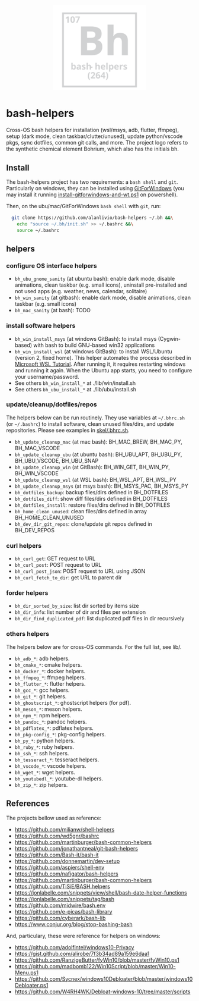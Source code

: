 <h1 align="center"><img src="docs/mkdocs/logo.svg" width="250" onerror='this.style.display="none"'/></h1>

# bash-helpers

Cross-OS bash helpers for installation (wsl/msys, adb, flutter, ffmpeg), setup (dark mode, clean taskbar/clutter/unused), update python/vscode pkgs, sync dotfiles, common git calls, and more. 
The project logo refers to the synthetic chemical element Bohrium, which also has the initials bh.

## Install

The bash-helpers project has two requirements: a `bash shell` and `git`. Particularly on windows, they can be installed using [GitForWindows](https://gitforwindows.org/) (you may install it running [install-gitforwindows-and-wt.ps1](https://github.com/alanlivio/bash-helpers/blob/master/lib/win/install-gitforwindows-and-wt.ps1) on powershell). 

Then, on the ubu/mac/GitForWindows `bash shell` with `git`, run:
```bash
  git clone https://github.com/alanlivio/bash-helpers ~/.bh &&\
    echo "source ~/.bh/init.sh" >> ~/.bashrc &&\
    source ~/.bashrc
```

## helpers

### configure OS interface helpers

* `bh_ubu_gnome_sanity` (at ubuntu bash): enable dark mode, disable animations, clean taskbar (e.g. small icons), uninstall pre-installed and not used apps (e.g. weather, news, calendar, solitaire)
* `bh_win_sanity` (at gitbash): enable dark mode, disable animations, clean taskbar (e.g. small icons)
* `bh_mac_sanity` (at bash): TODO

### install software helpers

* `bh_win_install_msys` (at windows GitBash): to install msys (Cygwin-based) with bash to build GNU-based win32 applications
* `bh_win_install_wsl` (at windows GitBash): to install WSL/Ubuntu (version 2, fixed home). This helper automates the process described in [Microsoft WSL Tutorial](https://docs.microsoft.com/en-us/windows/wsl/wsl2-install). After running it, it requires restarting windows and running it again. When the Ubuntu app starts, you need to configure your username/password.
* See others `bh_win_install_*` at ./lib/win/install.sh
* See others `bh_ubu_install_*` at ./lib/ubu/install.sh

### update/cleanup/dotfiles/repos

The helpers below can be run routinely. They use variables at `~/.bhrc.sh` (or `~/.bashrc`) to install software, clean unused files/dirs, and update repositories. Please see examples in [skel/.bhrc.sh](https://github.com/alanlivio/bash-helpers/blob/master/skel/.bhrc.sh).

* `bh_update_cleanup_mac` (at mac bash): BH_MAC_BREW, BH_MAC_PY, BH_MAC_VSCODE
* `bh_update_cleanup_ubu` (at ubuntu bash): BH_UBU_APT, BH_UBU_PY, BH_UBU_VSCODE, BH_UBU_SNAP
* `bh_update_cleanup_win` (at GitBash): BH_WIN_GET, BH_WIN_PY, BH_WIN_VSCODE
* `bh_update_cleanup_wsl` (at WSL bash): BH_WSL_APT, BH_WSL_PY
* `bh_update_cleanup_msys` (at msys bash): BH_MSYS_PAC, BH_MSYS_PY
* `bh_dotfiles_backup`: backup files/dirs defined in BH_DOTFILES
* `bh_dotfiles_diff`: show diff files/dirs defined in BH_DOTFILES
* `bh_dotfiles_install`: restore files/dirs defined in BH_DOTFILES
* `bh_home_clean_unused`: clean files/dirs defined in array BH_HOME_CLEAN_UNUSED
* `bh_dev_dir_git_repos`: clone/update git repos defined in BH_DEV_REPOS

### curl helpers

* `bh_curl_get`: GET request to URL
* `bh_curl_post`: POST request to URL
* `bh_curl_post_json`: POST request to URL using JSON
* `bh_curl_fetch_to_dir`: get URL to parent dir

### forder helpers

* `bh_dir_sorted_by_size`: list dir sorted by items size
* `bh_dir_info`: list number of dir and files per extension
* `bh_dir_find_duplicated_pdf`: list duplicated pdf files in dir recursively

### others helpers

The helpers below are for cross-OS commands. For the full list, see lib/.

* `bh_adb_*`: adb helpers.
* `bh_cmake_*`: cmake helpers.
* `bh_docker_*`: docker helpers.
* `bh_ffmpeg_*`: ffmpeg helpers.
* `bh_flutter_*`: flutter helpers.
* `bh_gcc_*`: gcc helpers.
* `bh_git_*`: git helpers.
* `bh_ghostscript_*`: ghostscript helpers (for pdf).
* `bh_meson_*`: meson helpers.
* `bh_npm_*`: npm helpers.
* `bh_pandoc_*`: pandoc helpers.
* `bh_pdflatex_*`: pdflatex helpers.
* `bh_pkg-config_*`: pkg-config helpers.
* `bh_py_*`: python helpers.
* `bh_ruby_*`: ruby helpers.
* `bh_ssh_*`: ssh helpers.
* `bh_tesseract_*`: tesseract helpers.
* `bh_vscode_*`: vscode helpers.
* `bh_wget_*`: wget helpers.
* `bh_youtubedl_*`: youtube-dl helpers.
* `bh_zip_*`: zip helpers.

## References

The projects bellow used as reference:

* <https://github.com/milianw/shell-helpers>
* <https://github.com/wd5gnr/bashrc>
* <https://github.com/martinburger/bash-common-helpers>
* <https://github.com/jonathantneal/git-bash-helpers>
* <https://github.com/Bash-it/bash-it>
* <https://github.com/donnemartin/dev-setup>
* <https://github.com/aspiers/shell-env>
* <https://github.com/nafigator/bash-helpers>
* <https://github.com/martinburger/bash-common-helpers>
* <https://github.com/TiSiE/BASH.helpers>
* <https://jonlabelle.com/snippets/view/shell/bash-date-helper-functions>
* <https://jonlabelle.com/snippets/tag/bash>
* <https://github.com/midwire/bash.env>
* <https://github.com/e-picas/bash-library>
* <https://github.com/cyberark/bash-lib>
* <https://www.conjur.org/blog/stop-bashing-bash>

And, particulary, these were reference for helpers on windows:

* <https://github.com/adolfintel/windows10-Privacy>
* <https://gist.github.com/alirobe/7f3b34ad89a159e6daa1>
* <https://github.com/RanzigeButter/fyWin10/blob/master/fyWin10.ps1>
* <https://github.com/madbomb122/Win10Script/blob/master/Win10-Menu.ps1>
* <https://github.com/Sycnex/windows10Debloater/blob/master/windows10Debloater.ps1>
* <https://github.com/W4RH4WK/Debloat-windows-10/tree/master/scripts>
